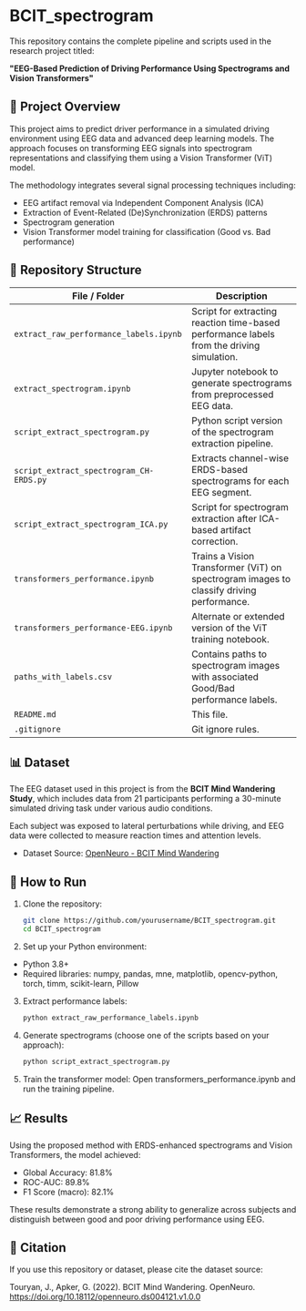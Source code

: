 # BCIT_spectrogram

This repository contains the complete pipeline and scripts used in the research project titled:

**"EEG-Based Prediction of Driving Performance Using Spectrograms and Vision Transformers"**

## 🧠 Project Overview

This project aims to predict driver performance in a simulated driving environment using EEG data and advanced deep learning models. The approach focuses on transforming EEG signals into spectrogram representations and classifying them using a Vision Transformer (ViT) model.

The methodology integrates several signal processing techniques including:
- EEG artifact removal via Independent Component Analysis (ICA)
- Extraction of Event-Related (De)Synchronization (ERDS) patterns
- Spectrogram generation
- Vision Transformer model training for classification (Good vs. Bad performance)

## 📁 Repository Structure

| File / Folder | Description |
|---------------|-------------|
| `extract_raw_performance_labels.ipynb` | Script for extracting reaction time-based performance labels from the driving simulation. |
| `extract_spectrogram.ipynb` | Jupyter notebook to generate spectrograms from preprocessed EEG data. |
| `script_extract_spectrogram.py` | Python script version of the spectrogram extraction pipeline. |
| `script_extract_spectrogram_CH-ERDS.py` | Extracts channel-wise ERDS-based spectrograms for each EEG segment. |
| `script_extract_spectrogram_ICA.py` | Script for spectrogram extraction after ICA-based artifact correction. |
| `transformers_performance.ipynb` | Trains a Vision Transformer (ViT) on spectrogram images to classify driving performance. |
| `transformers_performance-EEG.ipynb` | Alternate or extended version of the ViT training notebook. |
| `paths_with_labels.csv` | Contains paths to spectrogram images with associated Good/Bad performance labels. |
| `README.md` | This file. |
| `.gitignore` | Git ignore rules. |

## 📊 Dataset

The EEG dataset used in this project is from the **BCIT Mind Wandering Study**, which includes data from 21 participants performing a 30-minute simulated driving task under various audio conditions. 

Each subject was exposed to lateral perturbations while driving, and EEG data were collected to measure reaction times and attention levels.

- Dataset Source: [OpenNeuro - BCIT Mind Wandering](https://doi.org/10.18112/openneuro.ds004121.v1.0.0)

## 🚀 How to Run

1. Clone the repository:
   ```bash
   git clone https://github.com/yourusername/BCIT_spectrogram.git
   cd BCIT_spectrogram
    ```
2. Set up your Python environment:

- Python 3.8+
- Required libraries: numpy, pandas, mne, matplotlib, opencv-python, torch, timm, scikit-learn, Pillow

3. Extract performance labels:
   ```bash
   python extract_raw_performance_labels.ipynb
   ```

4. Generate spectrograms (choose one of the scripts based on your approach):
   ```bash
   python script_extract_spectrogram.py
   ```

5. Train the transformer model: Open transformers_performance.ipynb and run the training pipeline.

## 📈 Results
Using the proposed method with ERDS-enhanced spectrograms and Vision Transformers, the model achieved:

- Global Accuracy: 81.8%
- ROC-AUC: 89.8%
- F1 Score (macro): 82.1%

These results demonstrate a strong ability to generalize across subjects and distinguish between good and poor driving performance using EEG.

## 🧪 Citation
If you use this repository or dataset, please cite the dataset source:

Touryan, J., Apker, G. (2022). BCIT Mind Wandering. OpenNeuro. https://doi.org/10.18112/openneuro.ds004121.v1.0.0


